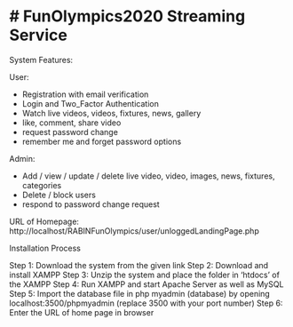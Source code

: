 # # FunOlympics2020 Streaming Service

System Features:

User:
 - Registration with email verification
 - Login and Two_Factor Authentication
 - Watch live videos, videos, fixtures, news, gallery
 - like, comment, share video
 - request password change
 - remember me and forget password options
 
 Admin:
  - Add / view / update / delete live video, video, images, news, fixtures, categories
  - Delete / block users
  - respond to password change request
  
  
  URL of Homepage:  http://localhost/RABINFunOlympics/user/unloggedLandingPage.php
  
  
  Installation Process
  
Step 1: Download the system from the given link
Step 2: Download and install XAMPP
Step 3: Unzip the system and place the folder in ‘htdocs’ of the XAMPP
Step 4: Run XAMPP and start Apache Server as well as MySQL
Step 5: Import the database file in php myadmin (database) by opening localhost:3500/phpmyadmin  (replace 3500 with your port number)
Step 6: Enter the URL of home page in browser
